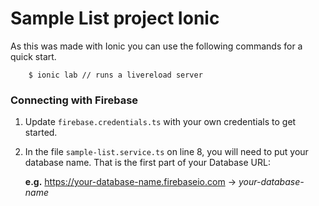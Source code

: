 # Sample List project Ionic

As this was made with Ionic you can use the following commands for a quick start.

```
	$ ionic lab // runs a livereload server
```

### Connecting with Firebase

1) Update `firebase.credentials.ts` with your own credentials to get started.

2) In the file `sample-list.service.ts` on line 8, 
you will need to put your database name. That is the first part of your Database URL:

    **e.g.**
    https://your-database-name.firebaseio.com -> *your-database-name*
